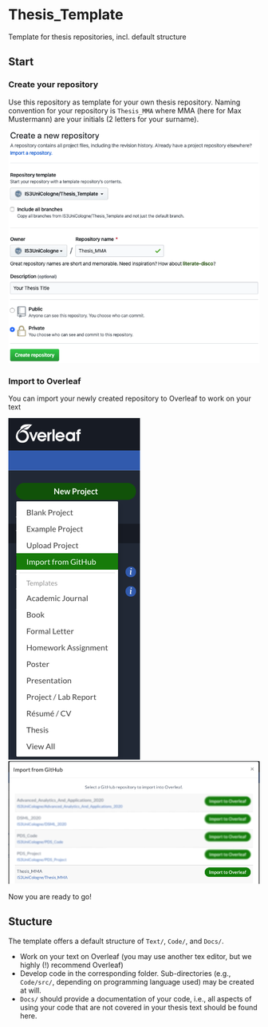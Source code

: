 # Thesis_Template
Template for thesis repositories, incl. default structure

## Start

### Create your repository
Use this repository as template for your own thesis repository. Naming convention for your repository is `Thesis_MMA` where MMA (here for Max Mustermann) are your initials (2 letters for your surname).

![Repository creation](new_repo.png)

### Import to Overleaf
You can import your newly created repository to Overleaf to work on your text

![Overleaf import 1](overleaf_1.png)
![Overleaf import 2](overleaf_2.png)

Now you are ready to go! 

## Stucture
The template offers a default structure of `Text/`, `Code/`, and `Docs/`. 

- Work on your text on Overleaf (you may use another tex editor, but we highly (!) recommend Overleaf)
- Develop code in the corresponding folder. Sub-directories (e.g., `Code/src/`, depending on programming language used) may be created at will.
- `Docs/` should provide a documentation of your code, i.e., all aspects of using your code that are not covered in your thesis text should be found here.
